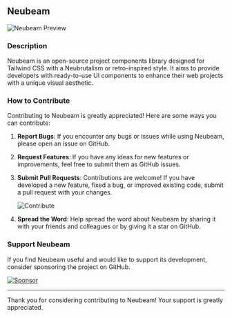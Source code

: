 ## Neubeam

![Neubeam Preview](https://raw.githubusercontent.com/Taufik-H/neubeam/main/public/bg.png)

### Description

Neubeam is an open-source project components library designed for Tailwind CSS with a Neubrutalism or retro-inspired style. It aims to provide developers with ready-to-use UI components to enhance their web projects with a unique visual aesthetic.

### How to Contribute

Contributing to Neubeam is greatly appreciated! Here are some ways you can contribute:

1. **Report Bugs**: If you encounter any bugs or issues while using Neubeam, please open an issue on GitHub.
2. **Request Features**: If you have any ideas for new features or improvements, feel free to submit them as GitHub issues.

3. **Submit Pull Requests**: Contributions are welcome! If you have developed a new feature, fixed a bug, or improved existing code, submit a pull request with your changes.

   ![Contribute](https://via.placeholder.com/200x50)

4. **Spread the Word**: Help spread the word about Neubeam by sharing it with your friends and colleagues or by giving it a star on GitHub.

### Support Neubeam

If you find Neubeam useful and would like to support its development, consider sponsoring the project on GitHub.

[![Sponsor](https://via.placeholder.com/200x50)](https://github.com/sponsors/your_username)

---

Thank you for considering contributing to Neubeam! Your support is greatly appreciated.
